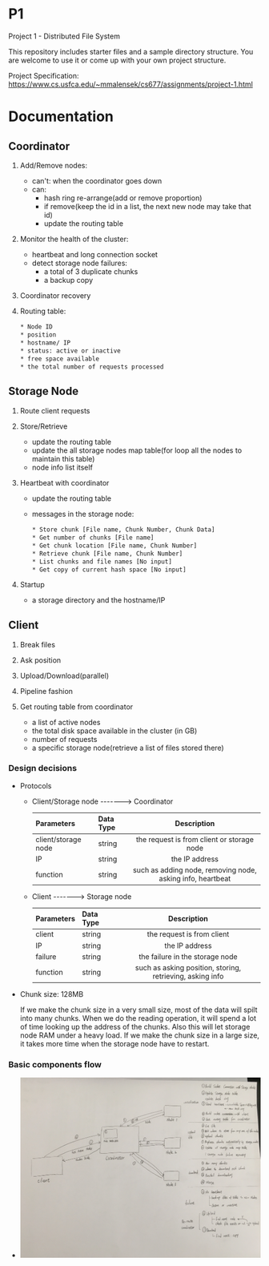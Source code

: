 # P1
Project 1 - Distributed File System

This repository includes starter files and a sample directory structure. You are welcome to use it or come up with your own project structure.

Project Specification: https://www.cs.usfca.edu/~mmalensek/cs677/assignments/project-1.html


# Documentation

## Coordinator
  1. Add/Remove nodes:
     * can't: when the coordinator goes down
     * can:
       * hash ring re-arrange(add or remove proportion)
       * if remove(keep the id in a list, the next new node may take that id)
       * update the routing table

  2. Monitor the health of the cluster:
     * heartbeat and long connection socket
     * detect storage node failures:
       * a total of 3 duplicate chunks
       * a backup copy

  3. Coordinator recovery

  4. Routing table:

         * Node ID
         * position
         * hostname/ IP
         * status: active or inactive
         * free space available
         * the total number of requests processed


##  Storage Node
  1. Route client requests

  2. Store/Retrieve
     * update the routing table
     * update the all storage nodes map table(for loop all the nodes to maintain this table)
     * node info list itself

  3. Heartbeat with coordinator

     * update the routing table
     * messages in the storage node:

           * Store chunk [File name, Chunk Number, Chunk Data]
           * Get number of chunks [File name]
           * Get chunk location [File name, Chunk Number]
           * Retrieve chunk [File name, Chunk Number]
           * List chunks and file names [No input]
           * Get copy of current hash space [No input]

  4. Startup
     * a storage directory and the hostname/IP


## Client
  1. Break files

  2. Ask position

  3. Upload/Download(parallel)

  4. Pipeline fashion

  5. Get routing table from coordinator
     * a list of active nodes
     * the total disk space available in the cluster (in GB)
     * number of requests
     * a specific storage node(retrieve a list of files stored there)


### Design decisions
   * Protocols
     * Client/Storage node -------> Coordinator

         | Parameters         | Data Type     | Description                                               |
         | ------------------ |-------------  |:---------------------------------------------------------:|
         | client/storage node| string        | the request is from client or storage node                |
         | IP                 | string        | the IP address                                            |
         | function           | string        | such as adding node, removing node, asking info, heartbeat|


     * Client -------> Storage node

         | Parameters         | Data Type     | Description                                              |
         | ------------------ |-------------  |:--------------------------------------------------------:|
         | client             | string        | the request is from client                               |
         | IP                 | string        | the IP address                                           |
         | failure            | string        | the failure in the storage node                          |
         | function           | string        | such as asking position, storing, retrieving, asking info|

   * Chunk size: 128MB

     If we make the chunk size in a very small size, most of the data will spilt into many chunks. When we do the reading operation, it will spend a lot of time looking up the address of the chunks. Also this will let storage node RAM under a heavy load. If we make the chunk size in a large size, it takes more time when the storage node have to restart.

### Basic components flow
  * ![basic components flow](flow.jpg)
